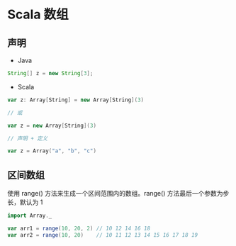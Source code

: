 # Scala 数组

## 声明

* Java

```java
String[] z = new String[3];
```

* Scala

```scala
var z: Array[String] = new Array[String](3)

// 或

var z = new Array[String](3)

// 声明 + 定义

var z = Array("a", "b", "c")
```

## 区间数组

使用 range() 方法来生成一个区间范围内的数组。range() 方法最后一个参数为步长，默认为 1

```scala
import Array._

var arr1 = range(10, 20, 2) // 10 12 14 16 18
var arr2 = range(10, 20) 	// 10 11 12 13 14 15 16 17 18 19
```
